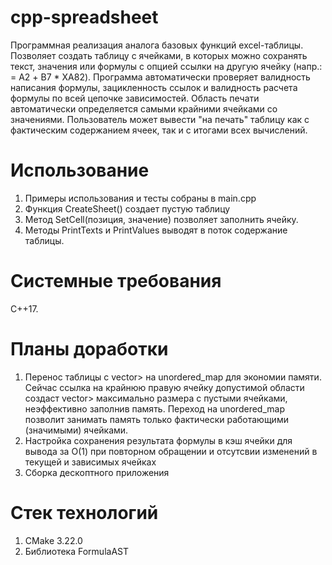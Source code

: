 # cpp-spreadsheet
Программная реализация аналога базовых функций excel-таблицы. Позволяет создать таблицу с ячейками, в которых можно сохранять текст, значения или формулы с опцией ссылки на другую ячейку (напр.: = А2 + B7 * XA82). Программа автоматически проверяет валидность написания формулы, зацикленность ссылок и валидность расчета формулы по всей цепочке зависимостей. Область печати автоматически определяется самыми крайними ячейками со значениями. Пользователь может вывести "на печать" таблицу как с фактическим содержанием ячеек, так и с итогами всех вычислений.

# Использование
1. Примеры использования и тесты собраны в main.cpp
2. Функция  CreateSheet() создает пустую таблицу
3. Метод SetCell(позиция, значение) позволяет заполнить ячейку.
4. Методы PrintTexts и PrintValues выводят в поток содержание таблицы.

# Системные требования
 C++17.

# Планы доработки
1. Перенос таблицы с vector<vector>> на unordered_map для экономии памяти. Сейчас ссылка на крайнюю правую ячейку допустимой области создаст vector<vector>> максимально размера с пустыми ячейками, неэффективно заполнив память. Переход на unordered_map позволит занимать память только фактически работающими (значимыми) ячейками.
2. Настройка сохранения результата формулы в кэш ячейки для вывода за О(1) при повторном обращении и отсутсвии изменений в текущей и зависимых ячейках
3. Сборка дескоптного приложения

# Стек технологий
1. CMake 3.22.0
2. Библиотека FormulaAST
